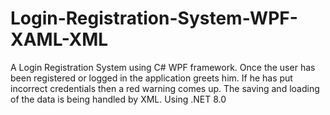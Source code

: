 # Login-Registration-System-WPF-XAML-XML
A Login Registration System using C# WPF framework. Once the user has been registered or logged in the application greets him. If he has put incorrect credentials then a red warning comes up. The saving and loading of the data is being handled by XML. Using .NET 8.0
